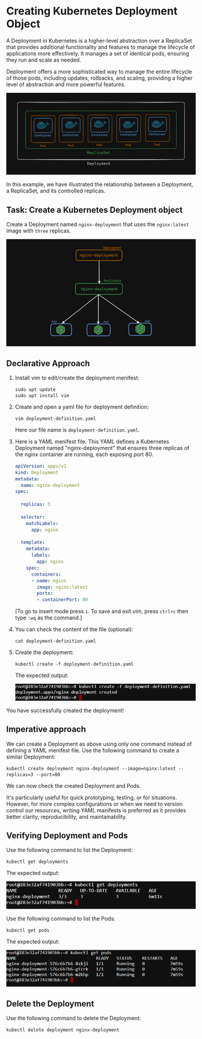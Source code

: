 # Creating Kubernetes Deployment Object


A Deployment in Kubernetes is a higher-level abstraction over a ReplicaSet that provides additional functionality and features to manage the lifecycle of applications more effectively. It manages a set of identical pods, ensuring they run and scale as needed. 

Deployment offers a more sophisticated way to manage the entire lifecycle of those pods, including updates, rollbacks, and scaling, providing a higher level of abstraction and more powerful features.

![alt text](./images/image.png)

In this example, we have illustrated the relationship between a Deployment, a ReplicaSet, and its
controlled replicas.

## Task: Create a Kubernetes Deployment object

Create a Deployment named `nginx-deployment` that uses the `nginx:latest` image with `three` replicas.

![alt text](./images/image-4.png)


## Declarative Approach

1. Install vim to edit/create the deployment menifest:
    ```
    sudo apt update
    sudo apt install vim
    ```

2. Create and open a yaml file for deployment definition: 

    ```
    vim deployment-definition.yaml
    ```

    Here our file name is `deployment-definition.yaml`.

3. Here is a YAML menifest file. This YAML defines a Kubernetes Deployment named "nginx-deployment" that ensures three replicas of the nginx container are running, each exposing port 80.

    ```yaml
    apiVersion: apps/v1
    kind: Deployment
    metadata:
      name: nginx-deployment
    spec:
      
      replicas: 3
      
      selector:
        matchLabels:
          app: nginx
      
      template:
        metadata:
          labels:
            app: nginx
        spec:
          containers:
          - name: nginx
            image: nginx:latest
            ports:
            - containerPort: 80
    ```

    [To go to insert mode press `i`. To save and exit vim, press `ctrl+c` then type `:wq` as the command.]

4. You can check the content of the file (optional):
    ```
    cat deployment-definition.yaml
    ```
    
5. Create the deployment:

    ```
    kubectl create -f deployment-definition.yaml
    ```

    The expected output:

    ![alt text](./images/image-1.png)

You have successfully created the deployment!


## Imperative approach

We can create a Deployment as above using only one command instead of defining a YAML menifest file. Use the following command to create a similar Deployment:

```
kubectl create deployment nginx-deployment --image=nginx:latest --replicas=3 --port=80
```

We can now check the created Deployment and Pods. 

It's particularly useful for quick prototyping, testing, or for situations. However, for more complex configurations or when we need to version control our resources, writing YAML manifests is preferred as it provides better clarity, reproducibility, and maintainability.


## Verifying Deployment and Pods

Use the following command to list the Deployment:

```
kubectl get deployments
```

The expected output:

![alt text](./images/image-2.png)

Use the following command to list the Pods:

```
kubectl get pods
```

The expected output:

![alt text](./images/image-3.png)


## Delete the Deployment

Use the following command to delete the Deployment:

```
kubectl delete deployment nginx-deployment
```

